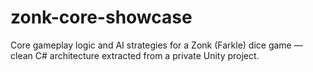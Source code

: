 # zonk-core-showcase
Core gameplay logic and AI strategies for a Zonk (Farkle) dice game — clean C# architecture extracted from a private Unity project.
